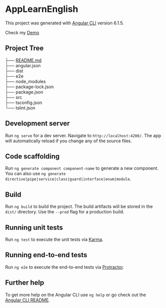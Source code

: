 # AppLearnEnglish

This project was generated with [Angular CLI](https://github.com/angular/angular-cli) version 6.1.5.

Check my [Demo](http://learning-english-game.s3-website-sa-east-1.amazonaws.com/)

## Project Tree

├── [README.md](https://github.com/gferreiraa/learn-english-app) <br>
├── angular.json <br>
├── dist <br>
├── e2e <br>
├── node_modules <br>
├── package-lock.json <br>
├── package.json <br>
├── src <br>
├── tsconfig.json <br>
└── tslint.json <br>

## Development server

Run `ng serve` for a dev server. Navigate to `http://localhost:4200/`. The app will automatically reload if you change any of the source files.

## Code scaffolding

Run `ng generate component component-name` to generate a new component. You can also use `ng generate directive|pipe|service|class|guard|interface|enum|module`.

## Build

Run `ng build` to build the project. The build artifacts will be stored in the `dist/` directory. Use the `--prod` flag for a production build.

## Running unit tests

Run `ng test` to execute the unit tests via [Karma](https://karma-runner.github.io).

## Running end-to-end tests

Run `ng e2e` to execute the end-to-end tests via [Protractor](http://www.protractortest.org/).

## Further help

To get more help on the Angular CLI use `ng help` or go check out the [Angular CLI README](https://github.com/angular/angular-cli/blob/master/README.md).
